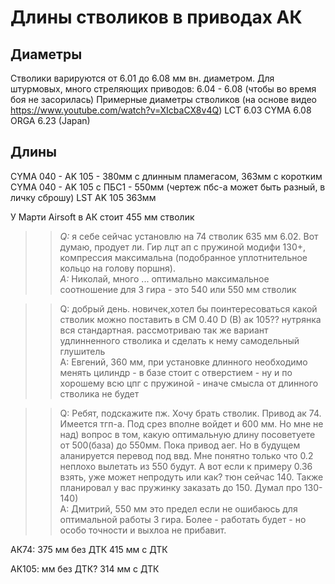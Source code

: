 # Длины стволиков в приводах АК

## Диаметры

Стволики варируются от 6.01 до 6.08 мм вн. диаметром.
Для штурмовых, много стреляющих приводов: 6.04 - 6.08 (чтобы во время боя не засорилась)
Примерные диаметры стволиков (на основе видео https://www.youtube.com/watch?v=XIcbaCX8v4Q)
LCT 6.03
CYMA 6.08
ORGA 6.23 (Japan)

## Длины
CYMA 040 - AK 105 - 380мм с длинным пламегасом, 363мм с коротким
CYMA 040 - AK 105 c ПБС1 - 550мм (чертеж пбс-а может быть разный, в личку сброшу)
LST AK 105 363мм

У Марти Airsoft в АК стоит 455 мм стволик

>> _Q:_ я себе сейчас установлю на 74 стволик 635 мм 6.02. Вот думаю, продует ли. Гир лцт ап с пружиной модифи 130+, компрессия максимальна (подобранное уплотнительное кольцо на голову поршня).   
>> _A:_ Николай, много ... оптимально максимальное соотношение для 3 гира - это 540 или 550 мм стволик

>> Q: добрый день. новичек,хотел бы поинтересоваться какой стволик можно поставить в CM 0.40 D (B) ак 105?? нутрянка вся стандартная. рассмотриваю так же вариант удлинненного стволика и сделать к нему самодельный глушитель   
>> A: Евгений, 360 мм, при установке длинного необходимо менять цилиндр - в базе стоит с отверстием - ну и по хорошему всю цпг с пружиной - иначе смысла от длинного стволика не будет

>> Q: Ребят, подскажите пж. Хочу брать стволик. Привод ак 74. Имеется тгп-а. Под срез вполне войдет и 600 мм. Но мне не над) вопрос в том, какую оптимальную длину посоветуете от 500(база) до 550мм. Пока привод аег. Но в будущем аланируется перевод под ввд. Мне понятно только что 0.2 неплохо вылетать из 550 будут. А вот если к примеру 0.36 взять, уже может непродуть или как?
тюн сейчас 140. Также планировал у вас пружинку заказать до 150. Думал про 130-140)   
>> A: Дмитрий, 550 мм это предел если не ошибаюсь для оптимальной работы 3 гира. Более - работать будет - но особо точности и выхлоа не прибавит.

АК74:
375 мм без ДТК
415 мм с ДТК

АК105:
мм без ДТК?
314 мм с ДТК
